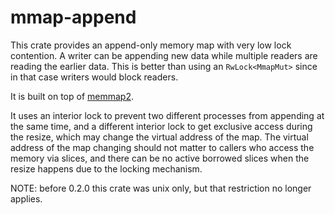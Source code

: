 # mmap-append

This crate provides an append-only memory map with very low lock contention. A writer can be appending new data while multiple readers are reading the earlier data. This is better than using an `RwLock<MmapMut>` since in that case writers would block readers.

It is built on top of [memmap2](https://github.com/RazrFalcon/memmap2-rs).

It uses an interior lock to prevent two different processes from appending at the same time, and a different interior lock to get exclusive access during the resize, which may change the virtual address of the map. The virtual address of the map changing should not matter to callers who access the memory via slices, and there can be no active borrowed slices when the resize happens due to the locking mechanism.

NOTE: before 0.2.0 this crate was unix only, but that restriction no longer applies.
